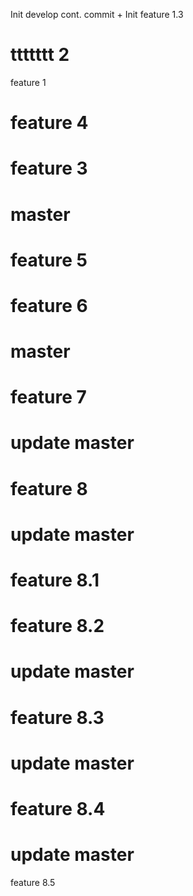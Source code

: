 Init develop cont. commit + Init feature 1.3

ttttttt 2
=======
feature 1


feature 4
=======
feature 3
=======
master
=======
feature 5
=======
feature 6
======
master
=======
feature 7
======
update master
=======
feature 8
======
update master
=======
feature 8.1
======
feature 8.2
=======
update master
======
feature 8.3
=====
update master
=======
feature 8.4
======
update master
=======
feature 8.5
